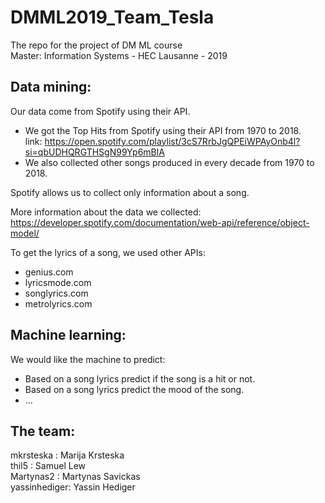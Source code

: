 # DMML2019_Team_Tesla
The repo for the project of DM ML course  
Master: Information Systems - HEC Lausanne - 2019

## Data mining:

Our data come from Spotify using their API.

- We got the Top Hits from Spotify using their API from 1970 to 2018.   
  link: https://open.spotify.com/playlist/3cS7RrbJgQPEiWPAyOnb4l?si=qbUDHQRGTHSgN99Yp6mBlA
- We also collected other songs produced in every decade from 1970 to 2018.

Spotify allows us to collect only information about a song.

More information about the data we collected:  
https://developer.spotify.com/documentation/web-api/reference/object-model/

To get the lyrics of a song, we used other APIs:
- genius.com
- lyricsmode.com
- songlyrics.com
- metrolyrics.com

## Machine learning:

We would like the machine to predict:

- Based on a song lyrics predict if the song is a hit or not.
- Based on a song lyrics predict the mood of the song.
- ...



## The team:

mkrsteska : Marija Krsteska  
thil5 : Samuel Lew  
Martynas2 : Martynas Savickas  
yassinhediger: Yassin Hediger
